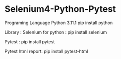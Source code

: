 # Selenium4-Python-Pytest

Programing Language Python 3.11.1
pip install python

Library : 
Selenium for python :
pip install selenium

Pytest :
pip install pytest

Pytest html report: 
pip install pytest-html
